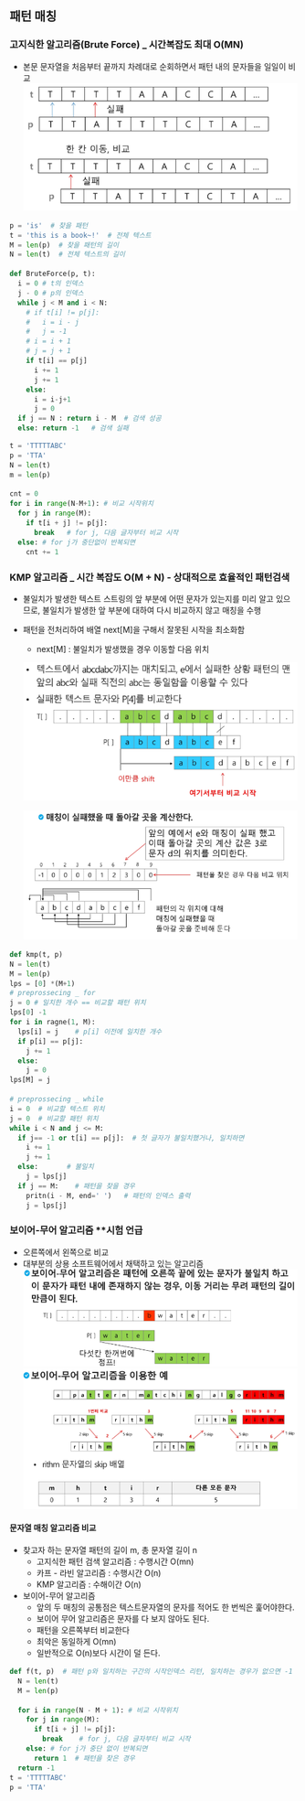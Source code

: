 ## 패턴 매칭
### 고지식한 알고리즘(Brute Force) _ 시간복잡도 최대 O(MN)
- 본문 문자열을 처음부터 끝까지 차례대로 순회하면서 패턴 내의 문자들을 일일이 비교
![alt text](image-1.png)

```python
p = 'is'  # 찾을 패턴
t = 'this is a book~!'  # 전체 텍스트
M = len(p)  # 찾을 패턴의 길이
N = len(t)  # 전체 텍스트의 길이

def BruteForce(p, t):
  i = 0 # t의 인덱스
  j - 0 # p의 인덱스
  while j < M and i < N:
    # if t[i] != p[j]:
    #   i = i - j
    #   j = -1
    # i = i + 1
    # j = j + 1
    if t[i] == p[j]
      i += 1
      j += 1
    else:
      i = i-j+1
      j = 0
  if j == N : return i - M  # 검색 성공
  else: return -1   # 검색 실패
```

```python
t = 'TTTTTABC'
p = 'TTA'
N = len(t)
m = len(p)

cnt = 0
for i in range(N-M+1): # 비교 시작위치
  for j in range(M):
    if t[i + j] != p[j]:
      break   # for j, 다음 글자부터 비교 시작
  else: # for j가 중단없이 반복되면
    cnt += 1
```

### KMP 알고리즘 _ 시간 복잡도 O(M + N) - 상대적으로 효율적인 패턴검색
- 불일치가 발생한 텍스트 스트링의 앞 부분에 어떤 문자가 있는지를 미리 알고 있으므로, 불일치가 발생한 앞 부분에 대하여 다시 비교하지 않고 매칭을 수행
- 패턴을 전처리하여 배열 next[M]을 구해서 잘못된 시작을 최소화함
  - next[M] : 불일치가 발생했을 경우 이동할 다음 위치

  ![alt text](image-2.png)

  ![alt text](image-3.png)

```python
def kmp(t, p)
N = len(t)
M = len(p)
lps = [0] *(M+1)
# preprossecing _ for
j = 0 # 일치한 개수 == 비교할 패턴 위치
lps[0] -1
for i in ragne(1, M):
  lps[i] = j    # p[i] 이전에 일치한 개수
  if p[i] == p[j]:
    j += 1
  else:
    j = 0
lps[M] = j

# preprossecing _ while
i = 0  # 비교할 텍스트 위치
j = 0  # 비교할 패턴 위치
while i < N and j <= M:
  if j== -1 or t[i] == p[j]:  # 첫 글자가 불일치했거나, 일치하면
    i += 1
    j += 1
  else:       # 불일치
    j = lps[j]
  if j == M:    # 패턴을 찾을 경우
    pritn(i - M, end=' ')   # 패턴의 인덱스 출력
    j = lps[j]
```

### 보이어-무어 알고리즘 **시험 언급
- 오른쪽에서 왼쪽으로 비교
- 대부분의 상용 소프트웨어에서 채택하고 있는 알고리즘
![alt text](image-4.png)
![alt text](image-5.png)

#### 문자열 매칭 알고리즘 비교
- 찾고자 하는 문자열 패턴의 길이 m, 총 문자열 길이 n
  - 고지식한 패턴 검색 알고리즘 : 수행시간 O(mn)
  - 카프 - 라빈 알고리즘 : 수행시간 O(n)
  - KMP 알고리즘 : 수해이간 O(n)
- 보이어-무어 알고리즘
  - 앞의 두 매칭의 공통점은 텍스트문자열의 문자를 적어도 한 번씩은 훑어야한다.
  - 보이어 무어 알고리즘은 문자를 다 보지 않아도 된다.
  - 패턴을 오른쪽부터 비교한다
  - 최악은 동일하게 O(mn)
  - 일반적으로 O(n)보다 시간이 덜 든다.

```python
def f(t, p)  # 패턴 p와 일치하는 구간의 시작인덱스 리턴, 일치하는 경우가 없으면 -1 리턴
  N = len(t)
  M = len(p)

  for i in range(N - M + 1): # 비교 시작위치
    for j in range(M):
      if t[i + j] != p[j]:
        break    # for j, 다음 글자부터 비교 시작
    else: # for j가 중단 없이 반복되면
      return 1  # 패턴을 찾은 경우
  return -1
t = 'TTTTTABC'
p = 'TTA'
```

